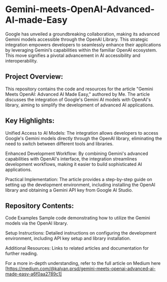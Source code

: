 # Gemini-meets-OpenAI-Advanced-AI-made-Easy

Google has unveiled a groundbreaking collaboration, making its advanced Gemini models accessible through the OpenAI Library. This strategic integration empowers developers to seamlessly enhance their applications by leveraging Gemini’s capabilities within the familiar OpenAI ecosystem. This move signifies a pivotal advancement in AI accessibility and interoperability.

## Project Overview:

This repository contains the code and resources for the article "Gemini Meets OpenAI: Advanced AI Made Easy," authored by Me. The article discusses the integration of Google's Gemini AI models with OpenAI's library, aiming to simplify the development of advanced AI applications.

## Key Highlights:

Unified Access to AI Models: The integration allows developers to access Google's Gemini models directly through the OpenAI library, eliminating the need to switch between different tools and libraries.

Enhanced Development Workflow: By combining Gemini's advanced capabilities with OpenAI's interface, the integration streamlines development workflows, making it easier to build sophisticated AI applications.

Practical Implementation: The article provides a step-by-step guide on setting up the development environment, including installing the OpenAI library and obtaining a Gemini API key from Google AI Studio.

## Repository Contents:

Code Examples Sample code demonstrating how to utilize the Gemini models via the OpenAI library.

Setup Instructions: Detailed instructions on configuring the development environment, including API key setup and library installation.

Additional Resources: Links to related articles and documentation for further reading.

For a more in-depth understanding, refer to the full article on Medium here [https://medium.com/@kalyan.prsd/gemini-meets-openai-advanced-ai-made-easy-a6f0aa2789c1]

